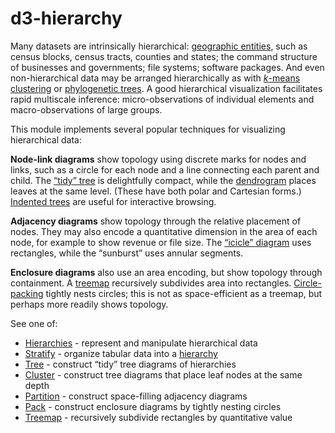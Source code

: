 # d3-hierarchy

Many datasets are intrinsically hierarchical: [geographic entities](https://www.census.gov/programs-surveys/geography/guidance/hierarchy.html), such as census blocks, census tracts, counties and states; the command structure of businesses and governments; file systems; software packages. And even non-hierarchical data may be arranged hierarchically as with [*k*-means clustering](https://en.wikipedia.org/wiki/K-means_clustering) or [phylogenetic trees](https://observablehq.com/@d3/tree-of-life). A good hierarchical visualization facilitates rapid multiscale inference: micro-observations of individual elements and macro-observations of large groups.

This module implements several popular techniques for visualizing hierarchical data:

**Node-link diagrams** show topology using discrete marks for nodes and links, such as a circle for each node and a line connecting each parent and child. The [“tidy” tree](./d3-hierarchy/tree.md) is delightfully compact, while the [dendrogram](./d3-hierarchy/cluster.md) places leaves at the same level. (These have both polar and Cartesian forms.) [Indented trees](https://observablehq.com/@d3/indented-tree) are useful for interactive browsing.

**Adjacency diagrams** show topology through the relative placement of nodes. They may also encode a quantitative dimension in the area of each node, for example to show revenue or file size. The [“icicle” diagram](./d3-hierarchy/partition.md) uses rectangles, while the “sunburst” uses annular segments.

**Enclosure diagrams** also use an area encoding, but show topology through containment. A [treemap](./d3-hierarchy/treemap.md) recursively subdivides area into rectangles. [Circle-packing](./d3-hierarchy/pack.md) tightly nests circles; this is not as space-efficient as a treemap, but perhaps more readily shows topology.

See one of:

- [Hierarchies](./d3-hierarchy/hierarchy.md) - represent and manipulate hierarchical data
- [Stratify](./d3-hierarchy/stratify.md) - organize tabular data into a [hierarchy](./d3-hierarchy/hierarchy.md)
- [Tree](./d3-hierarchy/tree.md) - construct “tidy” tree diagrams of hierarchies
- [Cluster](./d3-hierarchy/cluster.md) - construct tree diagrams that place leaf nodes at the same depth
- [Partition](./d3-hierarchy/partition.md) - construct space-filling adjacency diagrams
- [Pack](./d3-hierarchy/pack.md) - construct enclosure diagrams by tightly nesting circles
- [Treemap](./d3-hierarchy/treemap.md) -  recursively subdivide rectangles by quantitative value
